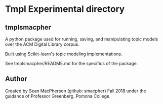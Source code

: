 # Tmpl Experimental directory

## tmplsmacpher
A python package used for running, saving, and manipulating topic models
over the ACM Digital Library corpus.

Built using Scikit-learn's topic modeling implementations.

See tmplsmacpher/README.md for the specifics of the package.

## Author
Created by Sean MacPherson (github: smacpher) Fall 2018 under the guidance
of Professor Greenberg, Pomona College.